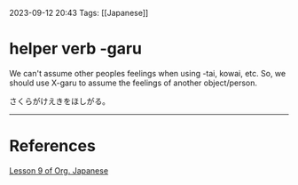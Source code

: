 2023-09-12 20:43
Tags: [[Japanese]]

# helper verb -garu
We can't assume other peoples feelings when using -tai, kowai, etc.
So, we should use X-garu to assume the feelings of another object/person.

さくらがけえきをほしがる。

___
# References
[Lesson 9 of Org. Japanese](https://www.youtube.com/watch?v=vk3aKqMQwhM&list=PLg9uYxuZf8x_A-vcqqyOFZu06WlhnypWj&index=11)